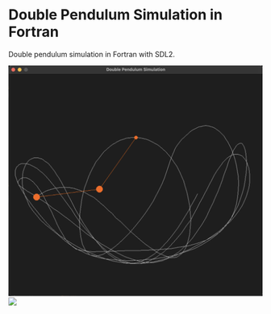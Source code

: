 # Double Pendulum Simulation in Fortran
Double pendulum simulation in Fortran with SDL2.

<img width="800" src="imgs/dps_output_2.png">
<img width="800" src="imgs/dps_output.gif">